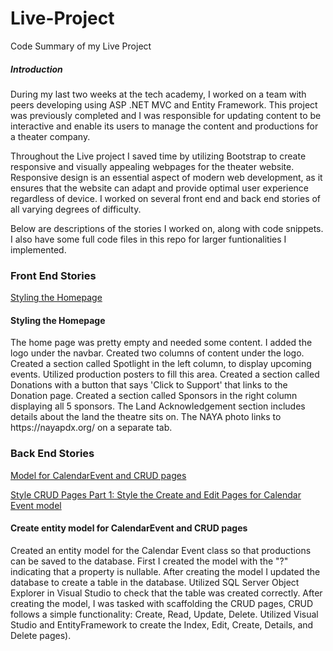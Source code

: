 # Live-Project
Code Summary of my Live Project

<h5>Introduction</h5>

During my last two weeks at the tech academy, I worked on a team with peers developing using ASP .NET MVC and Entity Framework.
This project was previously completed and I was responsible for updating content to be interactive and enable its users to manage
the content and productions for a theater company.

Throughout the Live project I saved time by utilizing Bootstrap to create responsive and visually appealing webpages for the theater website.
Responsive design is an essential aspect of modern web development, as it ensures that the website can adapt and provide optimal user experience
regardless of device. I worked on several front end and back end stories of all varying degrees of difficulty.

Below are descriptions of the stories I worked on, along with code snippets. I also have some full code files in this repo for larger
funtionalities I implemented.

<h3>Front End Stories</h3>

[Styling the Homepage](https://github.com/starshaquinte/Live-Project/blob/main/StyleHomePage.html)


<h4>Styling the Homepage</h4> 
The home page was pretty empty and needed some content. I added the logo under the navbar. Created two columns of content under the logo.
Created a section called Spotlight in the left column, to display upcoming events. Utilized production posters to fill this area.
Created a section called Donations with a button that says 'Click to Support' that links to the Donation page. Created a section called 
Sponsors in the right column displaying all 5 sponsors. The Land Acknowledgement section includes details about the land the theatre
sits on. The NAYA photo links to https://nayapdx.org/ on a separate tab.


<h3>Back End Stories</h3>

[Model for CalendarEvent and CRUD pages](https://github.com/starshaquinte/Live-Project/blob/main/ModelforCalendarEventandCRUDpages.txt)

[Style CRUD Pages Part 1: Style the Create and Edit Pages for Calendar Event model](https://github.com/starshaquinte/Live-Project/blob/main/StyleCRUDPagesPart1.html)

<h4>Create entity model for CalendarEvent and CRUD pages</h4>
Created an entity model for the Calendar Event class so that productions can be saved to the database. First I created the model with
the "?" indicating that a property is nullable. After creating the model I updated the database to create a table in the database. Utilized 
SQL Server Object Explorer in Visual Studio to check that the table was created correctly. After creating the model, I was tasked with 
scaffolding the CRUD pages, CRUD follows a simple functionality: Create, Read, Update, Delete. Utilized Visual Studio and EntityFramework
to create the Index, Edit, Create, Details, and Delete pages).



